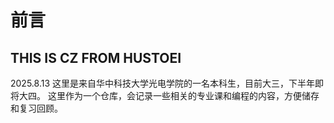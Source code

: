 # 前言
## THIS IS CZ FROM HUSTOEI
2025.8.13
这里是来自华中科技大学光电学院的一名本科生，目前大三，下半年即将大四。
这里作为一个仓库，会记录一些相关的专业课和编程的内容，方便储存和复习回顾。


